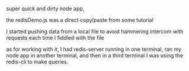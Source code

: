 super quick and dirty node app,

the redisDemo.js was a direct copy/paste from some tutorial

I started pushing data from a local file to avoid hammering intercom with requests each time I fiddled with the file

as for working with it, 
I had redis-server running in one terminal, 
ran my node app in another terminal, 
and then in a third terminal I was using the redis-cli to make queries.